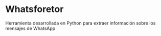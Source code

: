 # Whatsforetor
Herramienta desarrollada en Python  para extraer información sobre los mensajes de WhatsApp

